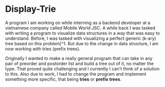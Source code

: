 # Display-Trie
A program I am working on while interning as a backend developer at a vietnamese company called Mobile World JSC. A while back I was tasked with writing a program to visualize data structures in a way that was easy to understand. Before, I was tasked with visualizing a perfect generic (k-ary) tree based on this problem[^1. But due to the change in data structure, I am now working with tries (prefix trees). 

Originally I wanted to make a really general program that can take in any pair of preorder and postorder list and build a tree out of it, no matter the type. That proved quite challenging and I currently I can't think of a solution to this. Also due to work, I had to change the program and implement something more specific, that being **tries** or **prefix trees**. 


[^1]: https://medium.com/trendyol-tech/how-do-we-calculate-promotions-in-the-cart-85e7b50af2b6
